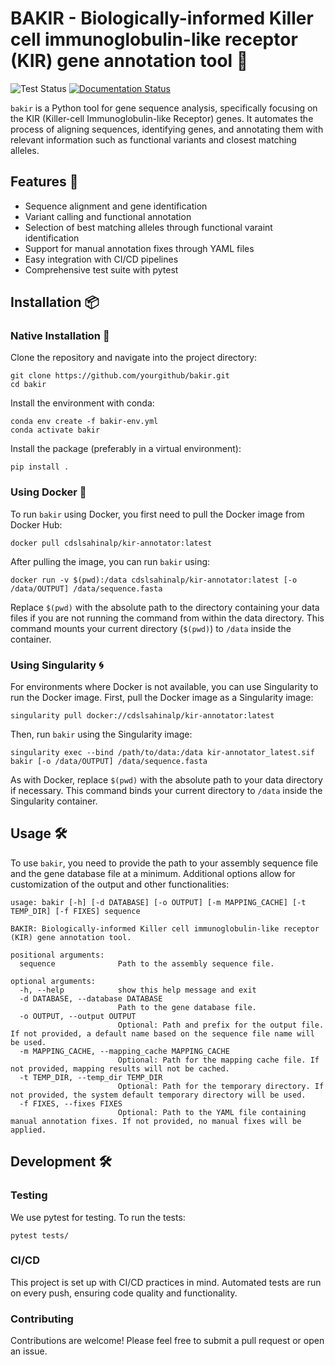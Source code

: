 # BAKIR -  Biologically-informed Killer cell immunoglobulin-like receptor (KIR) gene annotation tool 🧬

![Test Status](https://github.com/michael-ford/bakir/actions/workflows/test.yml/badge.svg) [![Documentation Status](https://readthedocs.org/projects/bakir/badge/?version=latest)](https://bakir.readthedocs.io/en/latest/?badge=latest)

`bakir` is a Python tool for gene sequence analysis, specifically focusing on the KIR (Killer-cell Immunoglobulin-like Receptor) genes. It automates the process of aligning sequences, identifying genes, and annotating them with relevant information such as functional variants and closest matching alleles.

## Features 🚀

- Sequence alignment and gene identification
- Variant calling and functional annotation
- Selection of best matching alleles through functional varaint identification
- Support for manual annotation fixes through YAML files
- Easy integration with CI/CD pipelines
- Comprehensive test suite with pytest

## Installation 📦

### Native Installation 🌿
Clone the repository and navigate into the project directory:

```
git clone https://github.com/yourgithub/bakir.git
cd bakir
```
Install the environment with conda:
```
conda env create -f bakir-env.yml
conda activate bakir
```

Install the package (preferably in a virtual environment):
```
pip install .
```

### Using Docker 🐳
To run `bakir` using Docker, you first need to pull the Docker image from Docker Hub:

```
docker pull cdslsahinalp/kir-annotator:latest
```

After pulling the image, you can run `bakir` using:

```
docker run -v $(pwd):/data cdslsahinalp/kir-annotator:latest [-o /data/OUTPUT] /data/sequence.fasta
```

Replace `$(pwd)` with the absolute path to the directory containing your data files if you are not running the command from within the data directory. This command mounts your current directory (`$(pwd)`) to `/data` inside the container.

### Using Singularity 🌀
For environments where Docker is not available, you can use Singularity to run the Docker image. First, pull the Docker image as a Singularity image:

```
singularity pull docker://cdslsahinalp/kir-annotator:latest
```

Then, run `bakir` using the Singularity image:

```
singularity exec --bind /path/to/data:/data kir-annotator_latest.sif bakir [-o /data/OUTPUT] /data/sequence.fasta
```

As with Docker, replace `$(pwd)` with the absolute path to your data directory if necessary. This command binds your current directory to `/data` inside the Singularity container.

## Usage 🛠
To use `bakir`, you need to provide the path to your assembly sequence file and the gene database file at a minimum. Additional options allow for customization of the output and other functionalities:

```
usage: bakir [-h] [-d DATABASE] [-o OUTPUT] [-m MAPPING_CACHE] [-t TEMP_DIR] [-f FIXES] sequence

BAKIR: Biologically-informed Killer cell immunoglobulin-like receptor (KIR) gene annotation tool.

positional arguments:
  sequence              Path to the assembly sequence file.

optional arguments:
  -h, --help            show this help message and exit
  -d DATABASE, --database DATABASE
                        Path to the gene database file.
  -o OUTPUT, --output OUTPUT
                        Optional: Path and prefix for the output file. If not provided, a default name based on the sequence file name will be used.
  -m MAPPING_CACHE, --mapping_cache MAPPING_CACHE
                        Optional: Path for the mapping cache file. If not provided, mapping results will not be cached.
  -t TEMP_DIR, --temp_dir TEMP_DIR
                        Optional: Path for the temporary directory. If not provided, the system default temporary directory will be used.
  -f FIXES, --fixes FIXES
                        Optional: Path to the YAML file containing manual annotation fixes. If not provided, no manual fixes will be applied.
```

## Development 🛠️
### Testing
We use pytest for testing. To run the tests:

`pytest tests/`

### CI/CD
This project is set up with CI/CD practices in mind. Automated tests are run on every push, ensuring code quality and functionality.

### Contributing
Contributions are welcome! Please feel free to submit a pull request or open an issue.
